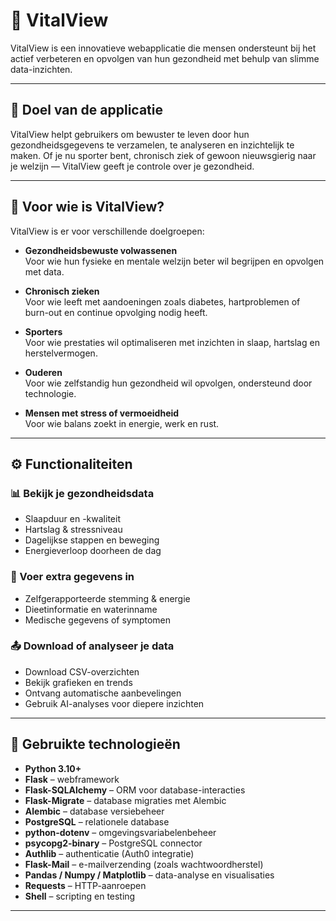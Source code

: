 # 💜 VitalView

VitalView is een innovatieve webapplicatie die mensen ondersteunt bij het actief verbeteren en opvolgen van hun gezondheid met behulp van slimme data-inzichten.

---

## 🚀 Doel van de applicatie

VitalView helpt gebruikers om bewuster te leven door hun gezondheidsgegevens te verzamelen, te analyseren en inzichtelijk te maken. Of je nu sporter bent, chronisch ziek of gewoon nieuwsgierig naar je welzijn — VitalView geeft je controle over je gezondheid.

---

## 👥 Voor wie is VitalView?

VitalView is er voor verschillende doelgroepen:

- **Gezondheidsbewuste volwassenen**  
  Voor wie hun fysieke en mentale welzijn beter wil begrijpen en opvolgen met data.

- **Chronisch zieken**  
  Voor wie leeft met aandoeningen zoals diabetes, hartproblemen of burn-out en continue opvolging nodig heeft.

- **Sporters**  
  Voor wie prestaties wil optimaliseren met inzichten in slaap, hartslag en herstelvermogen.

- **Ouderen**  
  Voor wie zelfstandig hun gezondheid wil opvolgen, ondersteund door technologie.

- **Mensen met stress of vermoeidheid**  
  Voor wie balans zoekt in energie, werk en rust.

---

## ⚙️ Functionaliteiten

### 📊 Bekijk je gezondheidsdata
- Slaapduur en -kwaliteit
- Hartslag & stressniveau
- Dagelijkse stappen en beweging
- Energieverloop doorheen de dag

### 📝 Voer extra gegevens in
- Zelfgerapporteerde stemming & energie
- Dieetinformatie en waterinname
- Medische gegevens of symptomen

### 📤 Download of analyseer je data
- Download CSV-overzichten
- Bekijk grafieken en trends
- Ontvang automatische aanbevelingen
- Gebruik AI-analyses voor diepere inzichten

---

## 🧰 Gebruikte technologieën

- **Python 3.10+**
- **Flask** – webframework
- **Flask-SQLAlchemy** – ORM voor database-interacties
- **Flask-Migrate** – database migraties met Alembic
- **Alembic** – database versiebeheer
- **PostgreSQL** – relationele database
- **python-dotenv** – omgevingsvariabelenbeheer
- **psycopg2-binary** – PostgreSQL connector
- **Authlib** – authenticatie (Auth0 integratie)
- **Flask-Mail** – e-mailverzending (zoals wachtwoordherstel)
- **Pandas / Numpy / Matplotlib** – data-analyse en visualisaties
- **Requests** – HTTP-aanroepen
- **Shell** – scripting en testing

---